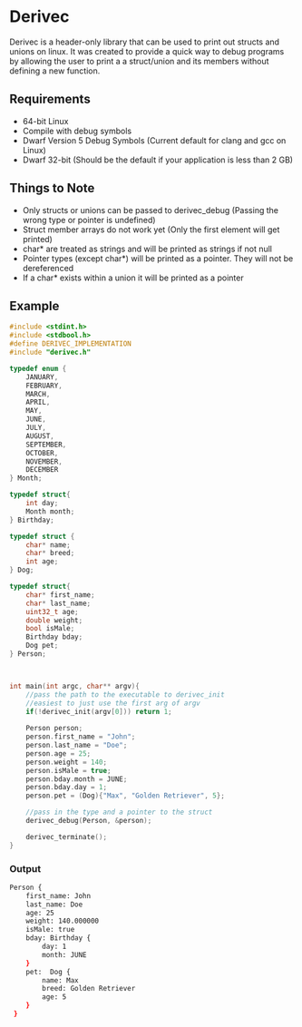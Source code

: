 # Derivec
Derivec is a header-only library that can be used to print out structs and unions on linux. 
It was created to provide a quick way to debug programs by allowing the user to print a a struct/union and its members without defining a new function.

## Requirements
- 64-bit Linux
- Compile with debug symbols
- Dwarf Version 5 Debug Symbols (Current default for clang and gcc on Linux)
- Dwarf 32-bit (Should be the default if your application is less than 2 GB)

## Things to Note
- Only structs or unions can be passed to derivec_debug (Passing the wrong type or pointer is undefined)
- Struct member arrays do not work yet (Only the first element will get printed)
- char* are treated as strings and will be printed as strings if not null
- Pointer types (except char*) will be printed as a pointer. They will not be dereferenced
- If a char* exists within a union it will be printed as a pointer

## Example
```c
#include <stdint.h>
#include <stdbool.h>
#define DERIVEC_IMPLEMENTATION
#include "derivec.h"

typedef enum {
    JANUARY,
    FEBRUARY,
    MARCH,
    APRIL,
    MAY,
    JUNE,
    JULY,
    AUGUST,
    SEPTEMBER,
    OCTOBER,
    NOVEMBER,
    DECEMBER
} Month;

typedef struct{
    int day;
    Month month;
} Birthday;

typedef struct {
    char* name;
    char* breed;
    int age; 
} Dog;

typedef struct{
    char* first_name;
    char* last_name;
    uint32_t age;
    double weight;
    bool isMale;
    Birthday bday;
    Dog pet;
} Person;



int main(int argc, char** argv){
    //pass the path to the executable to derivec_init
    //easiest to just use the first arg of argv
    if(!derivec_init(argv[0])) return 1;
 
    Person person;
    person.first_name = "John";
    person.last_name = "Doe";
    person.age = 25;
    person.weight = 140;
    person.isMale = true;
    person.bday.month = JUNE;
    person.bday.day = 1;
    person.pet = (Dog){"Max", "Golden Retriever", 5};

    //pass in the type and a pointer to the struct
    derivec_debug(Person, &person);

    derivec_terminate();
}
```

### Output
```sh
Person {
    first_name: John
    last_name: Doe
    age: 25
    weight: 140.000000
    isMale: true
    bday: Birthday {
        day: 1
        month: JUNE
    }
    pet:  Dog {
        name: Max
        breed: Golden Retriever
        age: 5
    }
 }
```
